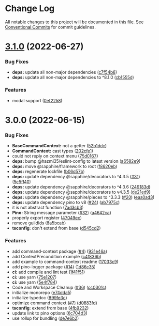 # Change Log

All notable changes to this project will be documented in this file.
See [Conventional Commits](https://conventionalcommits.org) for commit guidelines.

# [3.1.0](https://github.com/frutbits/sapphire-plugins/compare/v3.0.0...v3.1.0) (2022-06-27)


### Bug Fixes

* **deps:** update all non-major dependencies ([c7f54b8](https://github.com/frutbits/sapphire-plugins/commit/c7f54b81e71e624fd9870d4de1e9c734dd3c2de3))
* **deps:** update all non-major dependencies to ^8.1.0 ([cb1555d](https://github.com/frutbits/sapphire-plugins/commit/cb1555de292b756af33e33eec2c47a124d1a0359))


### Features

* modal support ([0ef2258](https://github.com/frutbits/sapphire-plugins/commit/0ef22585c018f9694e06bb0daeb17126c7a1d535))





# 3.0.0 (2022-06-15)


### Bug Fixes

* **BaseCommandContext:** not a getter ([52b1ddc](https://github.com/frutbits/sapphire-plugins/commit/52b1ddc4ec9733cd416e4b60352c60d0971d16af))
* **CommandContext:** cast types ([202cfe1](https://github.com/frutbits/sapphire-plugins/commit/202cfe1112e3181627ebf631c6a6fba96169c000))
* could not reply on context menu ([75d0167](https://github.com/frutbits/sapphire-plugins/commit/75d01678726a29626a167270b2b518e9cafb7e46))
* **deps:** bump @hazmi35/eslint-config to latest version ([a6582e9](https://github.com/frutbits/sapphire-plugins/commit/a6582e93508c5b2982b7303708982201ed3d7dc8))
* **deps:** move @sapphire/framework to root ([f8620eb](https://github.com/frutbits/sapphire-plugins/commit/f8620ebcd0e9130d03793cc3adaf07df4f246aaf))
* **deps:** regenerate lockfile ([b06d57b](https://github.com/frutbits/sapphire-plugins/commit/b06d57bd51183786aef0bdcceb60d194c677c871))
* **deps:** update dependency @sapphire/decorators to ^4.3.5 ([#31](https://github.com/frutbits/sapphire-plugins/issues/31)) ([5c5ff40](https://github.com/frutbits/sapphire-plugins/commit/5c5ff406e41c34079bdd7a9608926453fcac195a))
* **deps:** update dependency @sapphire/decorators to ^4.3.6 ([249183d](https://github.com/frutbits/sapphire-plugins/commit/249183d612bb1294e4e1b5b0d999b5e888906894))
* **deps:** update dependency @sapphire/decorators to v4.3.5 ([de21ed9](https://github.com/frutbits/sapphire-plugins/commit/de21ed9e662ef4892aa3368fdf18f2280cdfce03))
* **deps:** update dependency @sapphire/pieces to ^3.3.3 ([#20](https://github.com/frutbits/sapphire-plugins/issues/20)) ([eaa0ad3](https://github.com/frutbits/sapphire-plugins/commit/eaa0ad37909ace4e748661edba1418ef4c5e2752))
* **deps:** update dependency pino to v8 ([#24](https://github.com/frutbits/sapphire-plugins/issues/24)) ([ab7975c](https://github.com/frutbits/sapphire-plugins/commit/ab7975c7ee76a5e9cd038fdb555e1bba5a24807b))
* it is not abstract function ([7ad3cb3](https://github.com/frutbits/sapphire-plugins/commit/7ad3cb3d48771ea88e296755e2479f39164375be))
* **Pino:** String message parameter ([#32](https://github.com/frutbits/sapphire-plugins/issues/32)) ([a4642ca](https://github.com/frutbits/sapphire-plugins/commit/a4642ca8a8835936b22a21c537dce2cd2bee6fd8))
* properly export register ([47049ec](https://github.com/frutbits/sapphire-plugins/commit/47049ec85a851baec4fa7e57c35fa0b18695cf86))
* remove guildIds ([8a5bcab](https://github.com/frutbits/sapphire-plugins/commit/8a5bcab041f06b9cd6b4e28d9b47bb232ffc59cb))
* **tsconfig:** don't extend from base ([d545cd2](https://github.com/frutbits/sapphire-plugins/commit/d545cd220da783a818dbe0b798d4dc716ad5fb98))


### Features

* add command-context package ([#4](https://github.com/frutbits/sapphire-plugins/issues/4)) ([931e46a](https://github.com/frutbits/sapphire-plugins/commit/931e46ac1cf173bca38f2bb576f3420be6acc0f6))
* add ContextPrecondition example ([c4f836b](https://github.com/frutbits/sapphire-plugins/commit/c4f836b1114ced2dac860709421667579bfaf650))
* add example to command-context readme ([17033c9](https://github.com/frutbits/sapphire-plugins/commit/17033c9a46e639ea547a2bee0149ab514ced3ec9))
* add pino-logger package ([#14](https://github.com/frutbits/sapphire-plugins/issues/14)) ([1d86c35](https://github.com/frutbits/sapphire-plugins/commit/1d86c3540031c786b2e2ba80a20f0701f4d2523e))
* **ci:** add compile and lint test ([1f41f51](https://github.com/frutbits/sapphire-plugins/commit/1f41f51f417867ec0d1c584229e1d68f7d4f9fc6))
* **ci:** use yarn ([75e1207](https://github.com/frutbits/sapphire-plugins/commit/75e120729d91bcb5b4ee790e0e84d9db0486bb62))
* **ci:** use yarn ([5e4f784](https://github.com/frutbits/sapphire-plugins/commit/5e4f784a5cff092f75926f4e818dd8f99a460f18))
* Code and Workspace Cleanup  ([#36](https://github.com/frutbits/sapphire-plugins/issues/36)) ([cc0301c](https://github.com/frutbits/sapphire-plugins/commit/cc0301c647ce280d9c92f2d7c3479c89a06e2d3f))
* initialize monorepo ([e74dda5](https://github.com/frutbits/sapphire-plugins/commit/e74dda5ac2ba2af7f62eb4af0e84486b291a6d88))
* initialize typedoc ([899fe3c](https://github.com/frutbits/sapphire-plugins/commit/899fe3cefdebb20ba8959018f5995cdf88a64cdc))
* optimize command context ([#7](https://github.com/frutbits/sapphire-plugins/issues/7)) ([d0883fd](https://github.com/frutbits/sapphire-plugins/commit/d0883fd9f9a3588f84062f3ccb0715badd531be0))
* **tsconfig:** extend from base ([4fb9232](https://github.com/frutbits/sapphire-plugins/commit/4fb9232b7c5dd11044da9ae5199385a06da6dd5b))
* update link to pino options ([6c704d3](https://github.com/frutbits/sapphire-plugins/commit/6c704d3f6d4094d1818359820871ba7b29971249))
* use rollup for bundling ([de7e6b2](https://github.com/frutbits/sapphire-plugins/commit/de7e6b2e7c1590a1e29ab7a246fc8188f069401f))

